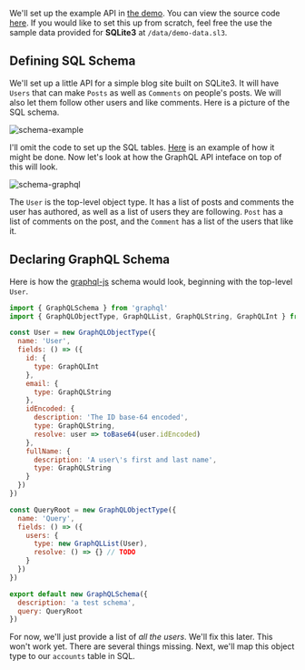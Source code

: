 We'll set up the example API in [the demo](https://join-monster-demo.onrender.com/graphql?query=%7B%20users%20%7B%20%0A%20%20id%2C%20fullName%2C%20email%0A%20%20posts%20%7B%20id%2C%20body%20%7D%0A%7D%7D). You can view the source code [here](https://github.com/stems/join-monster-demo/tree/master/schema-basic). If you would like to set this up from scratch, feel free the use the sample data provided for **SQLite3** at `/data/demo-data.sl3`.

## Defining SQL Schema

We'll set up a little API for a simple blog site built on SQLite3. It will have `Users` that can make `Posts` as well as `Comments` on people's posts.
We will also let them follow other users and like comments.
Here is a picture of the SQL schema.

![schema-example](img/schema-sql.png)

I'll omit the code to set up the SQL tables.
[Here](https://github.com/join-monster/join-monster/blob/master/test-api/data/schema/sqlite3.sql) is an example of how it might be done.
Now let's look at how the GraphQL API inteface on top of this will look.

![schema-graphql](img/schema-graphql.png)

The `User` is the top-level object type. It has a list of posts and comments the user has authored, as well as a list of users they are following. `Post` has a list of comments on the post, and the `Comment` has a list of the users that like it.

## Declaring GraphQL Schema

Here is how the [graphql-js](https://github.com/graphql/graphql-js) schema would look, beginning with the top-level `User`.

```javascript
import { GraphQLSchema } from 'graphql'
import { GraphQLObjectType, GraphQLList, GraphQLString, GraphQLInt } from 'graphql'

const User = new GraphQLObjectType({
  name: 'User',
  fields: () => ({
    id: {
      type: GraphQLInt
    },
    email: {
      type: GraphQLString
    },
    idEncoded: {
      description: 'The ID base-64 encoded',
      type: GraphQLString,
      resolve: user => toBase64(user.idEncoded)
    },
    fullName: {
      description: 'A user\'s first and last name',
      type: GraphQLString
    }
  })
})

const QueryRoot = new GraphQLObjectType({
  name: 'Query',
  fields: () => ({
    users: {
      type: new GraphQLList(User),
      resolve: () => {} // TODO
    }
  })
})

export default new GraphQLSchema({
  description: 'a test schema',
  query: QueryRoot
})
```

For now, we'll just provide a list of *all the users*. We'll fix this later.
This won't work yet. There are several things missing. Next, we'll map this object type to our `accounts` table in SQL.

